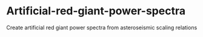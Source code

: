 # Artificial-red-giant-power-spectra
Create artificial red giant power spectra from asteroseismic scaling relations
